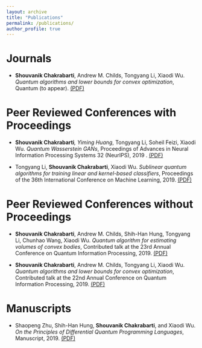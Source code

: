 ```yaml
---
layout: archive
title: "Publications"
permalink: /publications/
author_profile: true
---
```


<!-- {% if author.googlescholar %} -->
<!--   You can also find my articles on <u><a href="{{author.googlescholar}}">my Google Scholar profile</a>.</u> -->
<!-- {% endif %} -->

<!-- {% include base_path %} -->

<!-- {% for post in site.publications reversed %} -->
<!--   {% include archive-single.html %} -->
<!-- {% endfor %} -->

# Journals

- **Shouvanik Chakrabarti**, Andrew M. Childs, Tongyang Li, Xiaodi Wu. <i>Quantum algorithms and lower bounds for convex optimization</i>, Quantum (to appear). [(PDF)](https://arxiv.org/pdf/1809.01731.pdf)

# Peer Reviewed Conferences with Proceedings

- **Shouvanik Chakrabarti**<sup>*</sup>, Yiming Huang<sup>*</sup>, Tongyang Li, Soheil Feizi, Xiaodi Wu. <i>Quantum Wasserstein GANs</i>, Proceedings of Advances in Neural Information Processing Systems 32 (NeurIPS), 2019 . [(PDF)](https://arxiv.org/pdf/1911.00111.pdf)

- Tongyang Li, **Shouvanik Chakrabarti**, Xiaodi Wu. <i>Sublinear quantum algorithms for training linear and kernel-based classifiers</i>, Proceedings of the 36th International Conference on Machine Learning, 2019. [(PDF)](https://arxiv.org/pdf/1904.02276.pdf)

# Peer Reviewed Conferences without Proceedings

- **Shouvanik Chakrabarti**, Andrew M. Childs, Shih-Han Hung, Tongyang Li, Chunhao Wang, Xiaodi Wu. <i>Quantum algorithm for estimating volumes of convex bodies</i>, Contributed talk at the 23rd Annual Conference on Quantum Information Processing, 2019. [(PDF)](https://arxiv.org/pdf/1908.03903.pdf)

- **Shouvanik Chakrabarti**, Andrew M. Childs, Tongyang Li, Xiaodi Wu. <i>Quantum algorithms and lower bounds for convex optimization</i>, Contributed talk at the 22nd Annual Conference on Quantum Information Processing, 2019. [(PDF)](https://arxiv.org/pdf/1809.01731.pdf)


# Manuscripts

- Shaopeng Zhu, Shih-Han Hung, **Shouvanik Chakrabarti**, and Xiaodi Wu. <i>On the Principles of Differential Quantum Programming Languages</i>, Manuscript, 2019. [(PDF)](https://www.cs.umd.edu/~xwu/papers/q_diff_pl.pdf)
